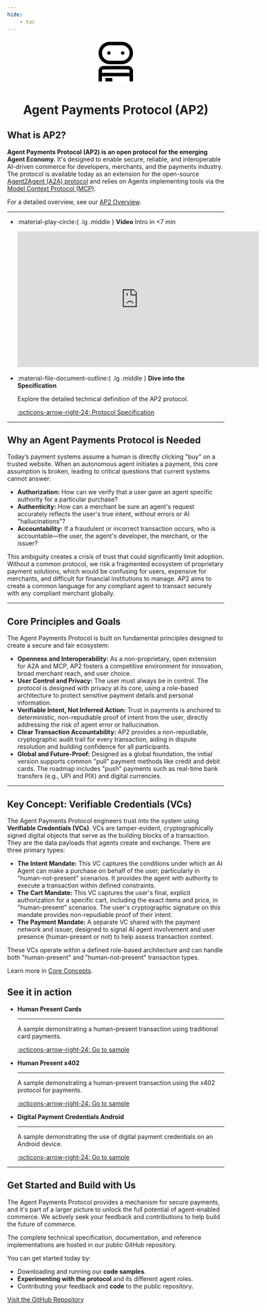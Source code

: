 ```yaml
---
hide:
    - toc
---
```


<!-- markdownlint-disable MD041 -->
<div style="text-align: center;">
  <div class="centered-logo-text-group">
    <img src="assets/ap2-logo-black.svg" alt="Agent Payments Protocol Logo" width="100">
    <h1>Agent Payments Protocol (AP2)</h1>
  </div>
</div>

## What is AP2?

**Agent Payments Protocol (AP2) is an open protocol for the emerging Agent Economy.** It's designed to enable secure, reliable, and interoperable AI-driven commerce for developers, merchants, and the payments industry. The protocol is available today as an extension for the open-source [Agent2Agent (A2A) protocol](https://a2a-protocol.org/) and relies on Agents implementing tools via the [Model Context Protocol (MCP)](https://modelcontextprotocol.io/).

For a detailed overview, see our [AP2 Overview](topics/what-is-ap2.md).

---

<div class="grid cards" markdown>

- :material-play-circle:{ .lg .middle } **Video** Intro in <7 min

    <iframe width="560" height="315" src="https://www.youtube.com/embed/yLTp3ic2j5c?si=kfASyAVW8QpzUTho" title="YouTube video player" frameborder="0" allow="accelerometer; autoplay; clipboard-write; encrypted-media; gyroscope; picture-in-picture; web-share" referrerpolicy="strict-origin-when-cross-origin" allowfullscreen></iframe>

- :material-file-document-outline:{ .lg .middle } **Dive into the Specification**

    Explore the detailed technical definition of the AP2 protocol.

    [:octicons-arrow-right-24: Protocol Specification](./specification.md)

</div>

---

## Why an Agent Payments Protocol is Needed

Today’s payment systems assume a human is directly clicking "buy" on a trusted website. When an autonomous agent initiates a payment, this core assumption is broken, leading to critical questions that current systems cannot answer:

- **Authorization:** How can we verify that a user gave an agent specific authority for a particular purchase?
- **Authenticity:** How can a merchant be sure an agent's request accurately reflects the user's true intent, without errors or AI "hallucinations"?
- **Accountability:** If a fraudulent or incorrect transaction occurs, who is accountable—the user, the agent's developer, the merchant, or the issuer?

This ambiguity creates a crisis of trust that could significantly limit adoption. Without a common protocol, we risk a fragmented ecosystem of proprietary payment solutions, which would be confusing for users, expensive for merchants, and difficult for financial institutions to manage. AP2 aims to create a common language for any compliant agent to transact securely with any compliant merchant globally.

---

## Core Principles and Goals

The Agent Payments Protocol is built on fundamental principles designed to create a secure and fair ecosystem:

- **Openness and Interoperability:** As a non-proprietary, open extension for A2A and MCP, AP2 fosters a competitive environment for innovation, broad merchant reach, and user choice.
- **User Control and Privacy:** The user must always be in control. The protocol is designed with privacy at its core, using a role-based architecture to protect sensitive payment details and personal information.
- **Verifiable Intent, Not Inferred Action:** Trust in payments is anchored to deterministic, non-repudiable proof of intent from the user, directly addressing the risk of agent error or hallucination.
- **Clear Transaction Accountability:** AP2 provides a non-repudiable, cryptographic audit trail for every transaction, aiding in dispute resolution and building confidence for all participants.
- **Global and Future-Proof:** Designed as a global foundation, the initial version supports common "pull" payment methods like credit and debit cards. The roadmap includes "push" payments such as real-time bank transfers (e.g., UPI and PIX) and digital currencies.

---

## Key Concept: Verifiable Credentials (VCs)

The Agent Payments Protocol engineers trust into the system using **Verifiable Credentials (VCs)**. VCs are tamper-evident, cryptographically signed digital objects that serve as the building blocks of a transaction. They are the data payloads that agents create and exchange. There are three primary types:

- **The Intent Mandate:** This VC captures the conditions under which an AI Agent can make a purchase on behalf of the user, particularly in "human-not-present" scenarios. It provides the agent with authority to execute a transaction within defined constraints.
- **The Cart Mandate:** This VC captures the user's final, explicit authorization for a specific cart, including the exact items and price, in "human-present" scenarios. The user's cryptographic signature on this mandate provides non-repudiable proof of their intent.
- **The Payment Mandate:** A separate VC shared with the payment network and issuer, designed to signal AI agent involvement and user presence (human-present or not) to help assess transaction context.

These VCs operate within a defined role-based architecture and can handle both "human-present" and "human-not-present" transaction types.

Learn more in [Core Concepts](topics/core-concepts.md).

## See it in action

<div class="grid cards" markdown>

- **Human Present Cards**

    ---
    A sample demonstrating a human-present transaction using traditional card payments.

    [:octicons-arrow-right-24: Go to sample](https://github.com/google-agentic-commerce/AP2/tree/main/samples/python/scenarios/a2a/human-present/cards/)

- **Human Present x402**

    ---
    A sample demonstrating a human-present transaction using the x402 protocol for payments.

    [:octicons-arrow-right-24: Go to sample](https://github.com/google-agentic-commerce/AP2/tree/main/samples/python/scenarios/a2a/human-present/x402/)

- **Digital Payment Credentials Android**

    ---
    A sample demonstrating the use of digital payment credentials on an Android device.

    [:octicons-arrow-right-24: Go to sample](https://github.com/google-agentic-commerce/AP2/tree/main/samples/android/scenarios/digital-payment-credentials/run.sh)

</div>

---

## Get Started and Build with Us

The Agent Payments Protocol provides a mechanism for secure payments, and it's part of a larger picture to unlock the full potential of agent-enabled commerce. We actively seek your feedback and contributions to help build the future of commerce.

The complete technical specification, documentation, and reference implementations are hosted in our public GitHub repository.

You can get started today by:

- Downloading and running our **code samples**.
- **Experimenting with the protocol** and its different agent roles.
- Contributing your feedback and **code** to the public repository.

[Visit the GitHub Repository](https://github.com/google-agentic-commerce/AP2)
